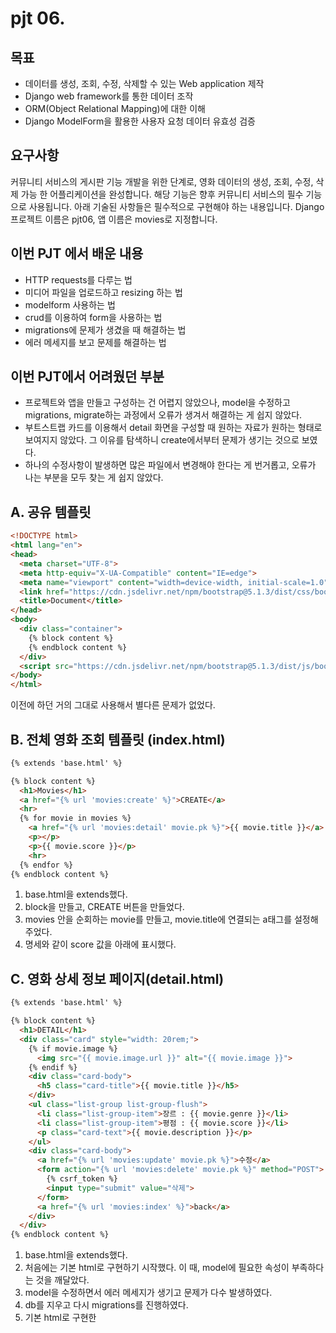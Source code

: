 # pjt 06. 



## 목표

- 데이터를 생성, 조회, 수정, 삭제할 수 있는 Web application 제작
- Django web framework를 통한 데이터 조작
- ORM(Object Relational Mapping)에 대한 이해
- Django ModelForm을 활용한 사용자 요청 데이터 유효성 검증



## 요구사항

커뮤니티 서비스의 게시판 기능 개발을 위한 단계로, 영화 데이터의 생성, 조회, 수정, 삭제 가능 한 어플리케이션을 완성합니다. 해당 기능은 향후 커뮤니티 서비스의 필수 기능으로 사용됩니다. 아래 기술된 사항들은 필수적으로 구현해야 하는 내용입니다. Django 프로젝트 이름은 pjt06, 앱 이름은 movies로 지정합니다.



## 이번 PJT 에서 배운 내용

- HTTP requests를 다루는 법
- 미디어 파일을 업로드하고 resizing 하는 법
- modelform 사용하는 법
- crud를 이용하여 form을 사용하는 법
- migrations에 문제가 생겼을 때 해결하는 법
- 에러 메세지를 보고 문제를 해결하는 법



## 이번 PJT에서 어려웠던 부분

- 프로젝트와 앱을 만들고 구성하는 건 어렵지 않았으나, model을 수정하고 migrations, migrate하는 과정에서 오류가 생겨서 해결하는 게 쉽지 않았다.
- 부트스트랩 카드를 이용해서 detail 화면을 구성할 때 원하는 자료가 원하는 형태로 보여지지 않았다. 그 이유를 탐색하니 create에서부터 문제가 생기는 것으로 보였다.
- 하나의 수정사항이 발생하면 많은 파일에서 변경해야 한다는 게 번거롭고, 오류가 나는 부분을 모두 찾는 게 쉽지 않았다.



## A. 공유 템플릿

```html
<!DOCTYPE html>
<html lang="en">
<head>
  <meta charset="UTF-8">
  <meta http-equiv="X-UA-Compatible" content="IE=edge">
  <meta name="viewport" content="width=device-width, initial-scale=1.0">
  <link href="https://cdn.jsdelivr.net/npm/bootstrap@5.1.3/dist/css/bootstrap.min.css" rel="stylesheet" integrity="sha384-1BmE4kWBq78iYhFldvKuhfTAU6auU8tT94WrHftjDbrCEXSU1oBoqyl2QvZ6jIW3" crossorigin="anonymous">
  <title>Document</title>
</head>
<body>
  <div class="container">
    {% block content %}
    {% endblock content %}
  </div>
  <script src="https://cdn.jsdelivr.net/npm/bootstrap@5.1.3/dist/js/bootstrap.bundle.min.js" integrity="sha384-ka7Sk0Gln4gmtz2MlQnikT1wXgYsOg+OMhuP+IlRH9sENBO0LRn5q+8nbTov4+1p" crossorigin="anonymous"></script>
</body>
</html>
```

이전에 하던 거의 그대로 사용해서 별다른 문제가 없었다.



## B. 전체 영화 조회 템플릿 (index.html)

```html
{% extends 'base.html' %}

{% block content %}
  <h1>Movies</h1>
  <a href="{% url 'movies:create' %}">CREATE</a>
  <hr>
  {% for movie in movies %}
    <a href="{% url 'movies:detail' movie.pk %}">{{ movie.title }}</a>
    <p></p>
    <p>{{ movie.score }}</p>
    <hr>
  {% endfor %}
{% endblock content %}
```

1. base.html을 extends했다.
2. block을 만들고, CREATE 버튼을 만들었다.
3. movies 안을 순회하는 movie를 만들고, movie.title에 연결되는 a태그를 설정해 주었다.
4. 명세와 같이 score 값을 아래에 표시했다.



## C. 영화 상세 정보 페이지(detail.html)

```html
{% extends 'base.html' %}

{% block content %}
  <h1>DETAIL</h1>
  <div class="card" style="width: 20rem;">
    {% if movie.image %}
      <img src="{{ movie.image.url }}" alt="{{ movie.image }}">
    {% endif %}
    <div class="card-body">
      <h5 class="card-title">{{ movie.title }}</h5>
    </div>
    <ul class="list-group list-group-flush">
      <li class="list-group-item">장르 : {{ movie.genre }}</li>
      <li class="list-group-item">평점 : {{ movie.score }}</li>
      <p class="card-text">{{ movie.description }}</p>
    </ul>
    <div class="card-body">
      <a href="{% url 'movies:update' movie.pk %}">수정</a>
      <form action="{% url 'movies:delete' movie.pk %}" method="POST">
        {% csrf_token %}
        <input type="submit" value="삭제">
      </form>
      <a href="{% url 'movies:index' %}">back</a>
    </div>
  </div>
{% endblock content %}
```

1. base.html을 extends했다.
2. 처음에는 기본 html로 구현하기 시작했다. 이 때, model에 필요한 속성이 부족하다는 것을 깨달았다.
3. model을 수정하면서 에러 메세지가 생기고 문제가 다수 발생하였다.
4. db를 지우고 다시 migrations를 진행하였다.
5. 기본 html로 구현한 